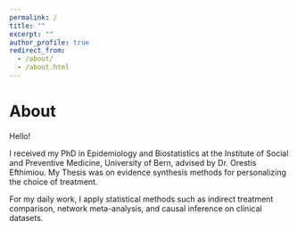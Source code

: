 ```yaml
---
permalink: /
title: ""
excerpt: ""
author_profile: true
redirect_from: 
  - /about/
  - /about.html
---
```


# About

Hello!

I received my PhD in Epidemiology and Biostatistics at the Institute of Social and Preventive Medicine, University of Bern, advised by Dr. Orestis Efthimiou. My Thesis was on evidence synthesis methods for personalizing the choice of treatment.

For my daily work, I apply statistical methods such as indirect treatment comparison, network meta-analysis, and causal inference on clinical datasets.